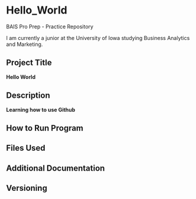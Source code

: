 # Hello_World
BAIS Pro Prep - Practice Repository

I am currently a junior at the University of Iowa studying Business Analytics and Marketing. 
## Project Title
**Hello World**
## Description
**Learning how to use Github**
## How to Run Program
## Files Used
## Additional Documentation
## Versioning
